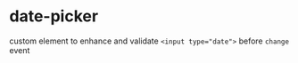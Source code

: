 # date-picker
<date-picker> custom element to enhance and validate `<input type="date">` before `change` event
